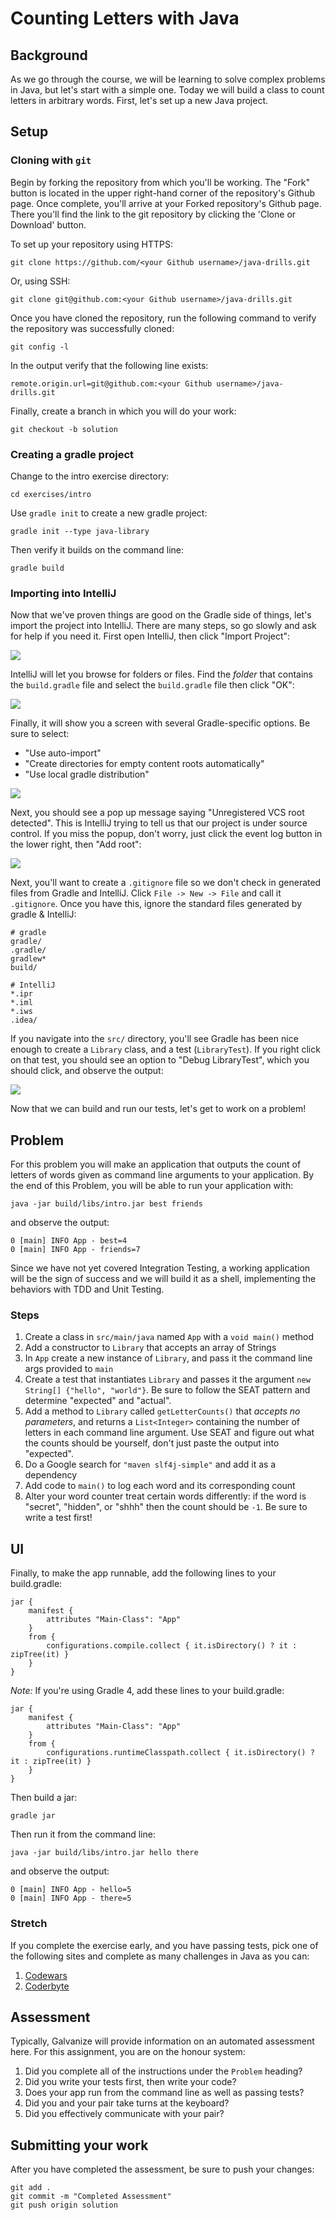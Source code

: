 # Counting Letters with Java

## Background

As we go through the course, we will be learning to solve complex problems in Java, but let's start with a simple one. Today we will build a class to count letters in arbitrary words. First, let's set up a new Java project.

## Setup

### Cloning with `git`

Begin by forking the repository from which you'll be working. The "Fork" button is located in the upper right-hand corner of the repository's Github page. Once complete, you'll arrive at your Forked repository's Github page. There you'll find the link to the git repository by clicking the 'Clone or Download' button.

To set up your repository using HTTPS:

    git clone https://github.com/<your Github username>/java-drills.git

Or, using SSH:

    git clone git@github.com:<your Github username>/java-drills.git

Once you have cloned the repository, run the following command to verify the repository was successfully cloned:

    git config -l

In the output verify that the following line exists:

    remote.origin.url=git@github.com:<your Github username>/java-drills.git

Finally, create a branch in which you will do your work:

    git checkout -b solution


### Creating a gradle project

Change to the intro exercise directory:

```shell
cd exercises/intro
```

Use `gradle init` to create a new gradle project:

```shell
gradle init --type java-library
```

Then verify it builds on the command line:

```shell
gradle build
```

### Importing into IntelliJ

Now that we've proven things are good on the Gradle side of things, let's import the project into IntelliJ. There are many steps, so go slowly and ask for help if you need it. First open IntelliJ, then click "Import Project":

![](images/import_project.png)

IntelliJ will let you browse for folders or files. Find the *folder* that contains the `build.gradle` file and select the `build.gradle` file then click "OK":

![](images/select_gradle_build_file.png)

Finally, it will show you a screen with several Gradle-specific options. Be sure to select:

* "Use auto-import"
* "Create directories for empty content roots automatically"
* "Use local gradle distribution"

![](images/auto_import.png)

Next, you should see a pop up message saying "Unregistered VCS root detected". This is IntelliJ trying to tell us that our project is under source control. If you miss the popup, don't worry, just click the event log button in the lower right, then "Add root":

![](images/vcs.png)

Next, you'll want to create a `.gitignore` file so we don't check in generated files from Gradle and IntelliJ. Click `File -> New -> File` and call it `.gitignore`. Once you have this, ignore the standard files generated by gradle & IntelliJ:

```
# gradle
gradle/
.gradle/
gradlew*
build/

# IntelliJ
*.ipr
*.iml
*.iws
.idea/
```

If you navigate into the `src/` directory, you'll see Gradle has been nice enough to create a `Library` class, and a test (`LibraryTest`). If you right click on that test, you should see an option to "Debug LibraryTest", which you should click, and observe the output:

![](images/tests.png)

Now that we can build and run our tests, let's get to work on a problem!


## Problem

For this problem you will make an application that outputs the count of letters of words given as command line arguments to your application. By the end of this Problem, you will be able to run your application with:

```
java -jar build/libs/intro.jar best friends
```

and observe the output:

```
0 [main] INFO App - best=4
0 [main] INFO App - friends=7
```

Since we have not yet covered Integration Testing, a working application will be the sign of success and we will build it as a shell, implementing the behaviors with TDD and Unit Testing.

### Steps

1. Create a class in `src/main/java` named `App` with a `void main()` method
1. Add a constructor to `Library` that accepts an array of Strings
1. In `App` create a new instance of `Library`, and pass it the command line args provided to `main`
1. Create a test that instantiates `Library` and passes it the argument `new String[] {"hello", "world"}`. Be sure to follow the SEAT pattern and determine "expected" and "actual".
1. Add a method to `Library` called `getLetterCounts()` that *accepts no parameters*, and returns a `List<Integer>` containing the number of letters in each command line argument. Use SEAT and figure out what the counts should be yourself, don't just paste the output into "expected".
1. Do a Google search for `"maven slf4j-simple"` and add it as a dependency
1. Add code to `main()` to log each word and its corresponding count
1. Alter your word counter treat certain words differently: if the word is "secret", "hidden", or "shhh" then the count should be `-1`. Be sure to write a test first!

## UI

Finally, to make the app runnable, add the following lines to your build.gradle:

```
jar {
    manifest {
        attributes "Main-Class": "App"
    }
    from {
        configurations.compile.collect { it.isDirectory() ? it : zipTree(it) }
    }
}
```

_Note:_ If you're using Gradle 4, add these lines to your build.gradle:

```
jar {
    manifest {
        attributes "Main-Class": "App"
    }
    from {
        configurations.runtimeClasspath.collect { it.isDirectory() ? it : zipTree(it) }
    }
}

```

Then build a jar:

```
gradle jar
```

Then run it from the command line:

```
java -jar build/libs/intro.jar hello there
```

and observe the output:

```
0 [main] INFO App - hello=5
0 [main] INFO App - there=5
```

### Stretch

If you complete the exercise early, and you have passing tests, pick one of the following sites and complete as many challenges in Java as you can:

  1. [Codewars](http://www.codewars.com/)
  1. [Coderbyte](https://coderbyte.com/challenges)

## Assessment

Typically, Galvanize will provide information on an automated assessment here. For this assignment, you are on the honour system:

1. Did you complete all of the instructions under the `Problem` heading?
1. Did you write your tests first, then write your code?
1. Does your app run from the command line as well as passing tests?
1. Did you and your pair take turns at the keyboard?
1. Did you effectively communicate with your pair?

## Submitting your work

After you have completed the assessment, be sure to push your changes:

    git add .
    git commit -m "Completed Assessment"
    git push origin solution
